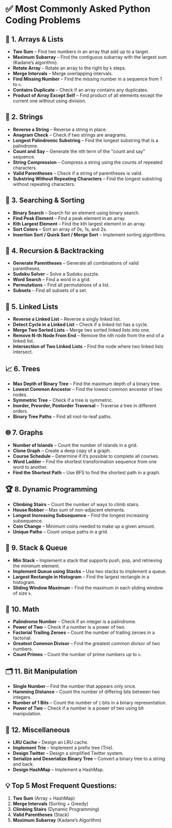 
# ✅ Most Commonly Asked Python Coding Problems

## 🧠 1. Arrays & Lists
- **Two Sum** – Find two numbers in an array that add up to a target.
- **Maximum Subarray** – Find the contiguous subarray with the largest sum (Kadane’s algorithm).
- **Rotate Array** – Rotate an array to the right by `k` steps.
- **Merge Intervals** – Merge overlapping intervals.
- **Find Missing Number** – Find the missing number in a sequence from 1 to `n`.
- **Contains Duplicate** – Check if an array contains any duplicates.
- **Product of Array Except Self** – Find product of all elements except the current one without using division.

## 🔢 2. Strings
- **Reverse a String** – Reverse a string in place.
- **Anagram Check** – Check if two strings are anagrams.
- **Longest Palindromic Substring** – Find the longest substring that is a palindrome.
- **Count and Say** – Generate the nth term of the "count and say" sequence.
- **String Compression** – Compress a string using the counts of repeated characters.
- **Valid Parentheses** – Check if a string of parentheses is valid.
- **Substring Without Repeating Characters** – Find the longest substring without repeating characters.

## 🚀 3. Searching & Sorting
- **Binary Search** – Search for an element using binary search.
- **Find Peak Element** – Find a peak element in an array.
- **Kth Largest Element** – Find the kth largest element in an array.
- **Sort Colors** – Sort an array of 0s, 1s, and 2s.
- **Insertion Sort / Quick Sort / Merge Sort** – Implement sorting algorithms.

## 🔄 4. Recursion & Backtracking
- **Generate Parentheses** – Generate all combinations of valid parentheses.
- **Sudoku Solver** – Solve a Sudoku puzzle.
- **Word Search** – Find a word in a grid.
- **Permutations** – Find all permutations of a list.
- **Subsets** – Find all subsets of a set.

## 🌳 5. Linked Lists
- **Reverse a Linked List** – Reverse a singly linked list.
- **Detect Cycle in a Linked List** – Check if a linked list has a cycle.
- **Merge Two Sorted Lists** – Merge two sorted linked lists into one.
- **Remove N-th Node From End** – Remove the nth node from the end of a linked list.
- **Intersection of Two Linked Lists** – Find the node where two linked lists intersect.

## 📈 6. Trees
- **Max Depth of Binary Tree** – Find the maximum depth of a binary tree.
- **Lowest Common Ancestor** – Find the lowest common ancestor of two nodes.
- **Symmetric Tree** – Check if a tree is symmetric.
- **Inorder, Preorder, Postorder Traversal** – Traverse a tree in different orders.
- **Binary Tree Paths** – Find all root-to-leaf paths.

## 🌐 7. Graphs
- **Number of Islands** – Count the number of islands in a grid.
- **Clone Graph** – Create a deep copy of a graph.
- **Course Schedule** – Determine if it’s possible to complete all courses.
- **Word Ladder** – Find the shortest transformation sequence from one word to another.
- **Find the Shortest Path** – Use BFS to find the shortest path in a graph.

## 🏆 8. Dynamic Programming
- **Climbing Stairs** – Count the number of ways to climb stairs.
- **House Robber** – Max sum of non-adjacent elements.
- **Longest Increasing Subsequence** – Find the longest increasing subsequence.
- **Coin Change** – Minimum coins needed to make up a given amount.
- **Unique Paths** – Count unique paths in a grid.

## 🏁 9. Stack & Queue
- **Min Stack** – Implement a stack that supports push, pop, and retrieving the minimum element.
- **Implement Queue using Stacks** – Use two stacks to implement a queue.
- **Largest Rectangle in Histogram** – Find the largest rectangle in a histogram.
- **Sliding Window Maximum** – Find the maximum in each sliding window of size `k`.

## 🎯 10. Math
- **Palindrome Number** – Check if an integer is a palindrome.
- **Power of Two** – Check if a number is a power of two.
- **Factorial Trailing Zeroes** – Count the number of trailing zeroes in a factorial.
- **Greatest Common Divisor** – Find the greatest common divisor of two numbers.
- **Count Primes** – Count the number of prime numbers up to `n`.

## 🗂️ 11. Bit Manipulation
- **Single Number** – Find the number that appears only once.
- **Hamming Distance** – Count the number of differing bits between two integers.
- **Number of 1 Bits** – Count the number of `1` bits in a binary representation.
- **Power of Two** – Check if a number is a power of two using bit manipulation.

## 🧪 12. Miscellaneous
- **LRU Cache** – Design an LRU cache.
- **Implement Trie** – Implement a prefix tree (Trie).
- **Design Twitter** – Design a simplified Twitter system.
- **Serialize and Deserialize Binary Tree** – Convert a binary tree to a string and back.
- **Design HashMap** – Implement a HashMap.

## 💡 Top 5 Most Frequent Questions:
1. **Two Sum** (Array + HashMap)  
2. **Merge Intervals** (Sorting + Greedy)  
3. **Climbing Stairs** (Dynamic Programming)  
4. **Valid Parentheses** (Stack)  
5. **Maximum Subarray** (Kadane’s Algorithm)  
